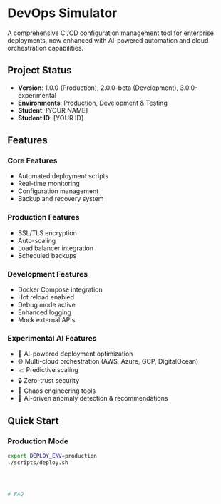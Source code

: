 # DevOps Simulator

A comprehensive CI/CD configuration management tool for enterprise deployments, now enhanced with AI-powered automation and cloud orchestration capabilities.

## Project Status
- **Version**: 1.0.0 (Production), 2.0.0-beta (Development), 3.0.0-experimental  
- **Environments**: Production, Development & Testing  
- **Student**: [YOUR NAME]  
- **Student ID**: [YOUR ID]

## Features

### Core Features
- Automated deployment scripts  
- Real-time monitoring  
- Configuration management  
- Backup and recovery system  

### Production Features
- SSL/TLS encryption  
- Auto-scaling  
- Load balancer integration  
- Scheduled backups  

### Development Features
- Docker Compose integration  
- Hot reload enabled  
- Debug mode active  
- Enhanced logging  
- Mock external APIs  

### Experimental AI Features
- 🤖 AI-powered deployment optimization  
- 🌐 Multi-cloud orchestration (AWS, Azure, GCP, DigitalOcean)  
- 📈 Predictive scaling  
- 🔒 Zero-trust security  
- 🎯 Chaos engineering tools  
- 🧠 AI-driven anomaly detection & recommendations  

## Quick Start

### Production Mode
```bash
export DEPLOY_ENV=production
./scripts/deploy.sh




#   F A Q  
 